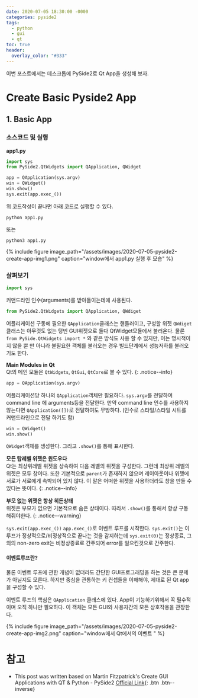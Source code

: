 ```yaml
---
date: 2020-07-05 18:30:00 -0000
categories: pyside2
tags:
  - python
  - gui
  - qt
toc: true
header:
  overlay_color: "#333"
---
```


이번 포스트에서는 데스크톱에 PySide2로 Qt App을 생성해 보자.

# Create Basic Pyside2 App
## 1. Basic App
### 소스코드 및 실행
**app1.py**
```python
import sys
from PySide2.QtWidgets import QApplication, QWidget

app = QApplication(sys.argv)
win = QWidget()
win.show()
sys.exit(app.exec_())
```

위 코드작성이 끝나면 아래 코드로 실행할 수 있다.
```
python app1.py
```
또는
```
python3 app1.py
```

{% include figure image_path="/assets/images/2020-07-05-pyside2-create-app-img1.png" caption="window에서 app1.py 실행 후 모습" %}

### 살펴보기
```python 
import sys
```  
  커맨드라인 인수(arguments)를 받아들이는데에 사용된다.

```python
from PySide2.QtWidgets import QApplication, QWdiget
```  
  어플리케이션 구동에 필요한 `QApplication`클래스는 핸들러이고, 구성할 위젯 `QWdiget` 클래스는 아무것도 없는 텅빈 GUI위젯으로 둘다 QtWidget모듈에서 불러온다. 물론 `from PySide.QtWidgets import *` 와 같은 방식도 사용 할 수 있지만, 이는 명시적이지 않을 뿐 만 아니라 불필요한 객체를 불러오는 경우 빌드단계에서 성능저하를 불러오기도 한다.
  
**Main Modules in Qt**  
Qt의 메인 모듈은 `QtWidgets`, `QtGui`, `QtCore`로 볼 수 있다.
{: .notice--info}

```python
app = QApplication(sys.argv)
```  
  어플리케이션당 하나의 `QApplication`객체만 필요하다. `sys.argv`를 전달하여 command line 에 arguments등을 전달한다. 만약 command line 인수를 사용하지 않는다면 `QApplication([])`로 전달하여도 무방하다. (인수로 스타일/스타일 시트를 커맨드라인으로 전달 하기도 함)
  
```python
win = QWidget()
win.show()
```
  `QWidget`객체를 생성한다. 그리고 `.show()`를 통해 표시한다.

**모든 탑레벨 위젯은 윈도우다**  
Qt는 최상위레벨 위젯을 상속하여 다음 레벨의 위젯을 구성한다. 그런데 최상위 레벨의 위젯은 모두 창이다. 또한 기본적으로 `parent`가 존재하지 않으며 레이아웃이나 위젯에 서로가 서로에게 속박되어 있지 않다. 이 말은 어떠한 위젯을 사용하더라도 창을 만들 수 있다는 뜻이다.
{: .notice--info}

**부모 없는 위젯은 항상 히든상태**  
위젯은 부모가 없으면 기본적으로 숨은 상태이다. 따라서 `.show()`를 통해서 항상 구동해줘야한다.
{: .notice--warning}

```sys.exit(app.exec_())```
`app.exec_()`로 이벤트 루프를 시작한다. `sys.exit()`는 이 루프가 정상적으로/비정상적으로 끝나는 것을 감지하는데 `sys.exit(0)`는 정상종료, 그 외의 non-zero exit는 비정상종료로 간주되어 error를 일으킨것으로 간주한다.

#### 이벤트루프란?
물론 이벤트 루프에 관한 개념이 없더라도 간단한 GUI프로그래밍을 하는 것은 큰 문제가 아닐지도 모른다. 하지만 중심을 관통하는 키 컨셉들을 이해해야, 제대로 된 Qt app을 구성할 수 있다. 

이벤트 루프의 핵심은 `QApplication` 클래스에 있다. App이 기능하기위해서 꼭 필수적이며 오직 하나만 필요하다. 이 객체는 모든 GUI와 사용자간의 모든 상호작용을 관장한다.


{% include figure image_path="/assets/images/2020-07-05-pyside2-create-app-img2.png" caption="window에서 Qt에서의 이벤트 " %}

# 참고
* This post was written based on Martin Fitzpatrick's Create GUI Applications with QT & Python - PySide2 [Official Link](www.learnpyqt.com){: .btn .btn--inverse}
